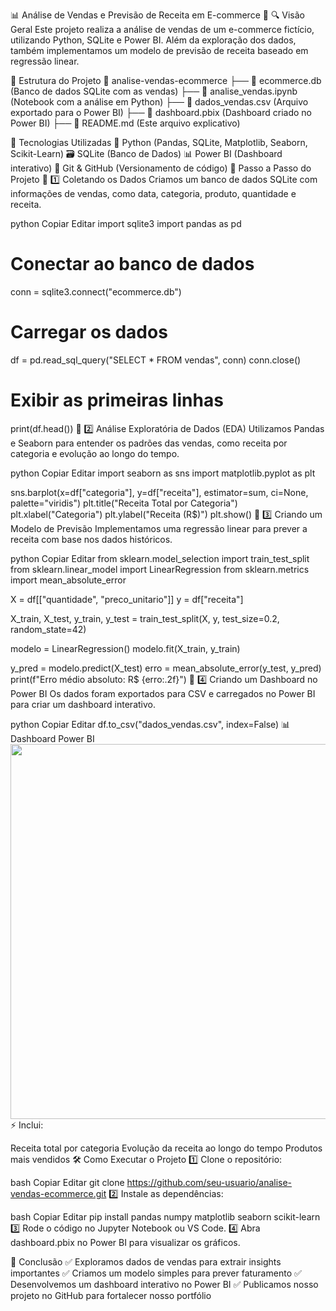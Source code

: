 📊 Análise de Vendas e Previsão de Receita em E-commerce 🚀
🔍 Visão Geral
Este projeto realiza a análise de vendas de um e-commerce fictício, utilizando Python, SQLite e Power BI. Além da exploração dos dados, também implementamos um modelo de previsão de receita baseado em regressão linear.

📁 Estrutura do Projeto
📂 analise-vendas-ecommerce
├── 📜 ecommerce.db (Banco de dados SQLite com as vendas)
├── 📜 analise_vendas.ipynb (Notebook com a análise em Python)
├── 📜 dados_vendas.csv (Arquivo exportado para o Power BI)
├── 📜 dashboard.pbix (Dashboard criado no Power BI)
├── 📜 README.md (Este arquivo explicativo)

🚀 Tecnologias Utilizadas
🐍 Python (Pandas, SQLite, Matplotlib, Seaborn, Scikit-Learn)
🗃️ SQLite (Banco de Dados)
📊 Power BI (Dashboard interativo)
📂 Git & GitHub (Versionamento de código)
📌 Passo a Passo do Projeto
🔹 1️⃣ Coletando os Dados
Criamos um banco de dados SQLite com informações de vendas, como data, categoria, produto, quantidade e receita.

python
Copiar
Editar
import sqlite3
import pandas as pd

# Conectar ao banco de dados
conn = sqlite3.connect("ecommerce.db")

# Carregar os dados
df = pd.read_sql_query("SELECT * FROM vendas", conn)
conn.close()

# Exibir as primeiras linhas
print(df.head())
🔹 2️⃣ Análise Exploratória de Dados (EDA)
Utilizamos Pandas e Seaborn para entender os padrões das vendas, como receita por categoria e evolução ao longo do tempo.

python
Copiar
Editar
import seaborn as sns
import matplotlib.pyplot as plt

sns.barplot(x=df["categoria"], y=df["receita"], estimator=sum, ci=None, palette="viridis")
plt.title("Receita Total por Categoria")
plt.xlabel("Categoria")
plt.ylabel("Receita (R$)")
plt.show()
🔹 3️⃣ Criando um Modelo de Previsão
Implementamos uma regressão linear para prever a receita com base nos dados históricos.

python
Copiar
Editar
from sklearn.model_selection import train_test_split
from sklearn.linear_model import LinearRegression
from sklearn.metrics import mean_absolute_error

X = df[["quantidade", "preco_unitario"]]
y = df["receita"]

X_train, X_test, y_train, y_test = train_test_split(X, y, test_size=0.2, random_state=42)

modelo = LinearRegression()
modelo.fit(X_train, y_train)

y_pred = modelo.predict(X_test)
erro = mean_absolute_error(y_test, y_pred)
print(f"Erro médio absoluto: R$ {erro:.2f}")
🔹 4️⃣ Criando um Dashboard no Power BI
Os dados foram exportados para CSV e carregados no Power BI para criar um dashboard interativo.

python
Copiar
Editar
df.to_csv("dados_vendas.csv", index=False)
📊 Dashboard Power BI
<img src="dashboard.png" width="600">
⚡ Inclui:

Receita total por categoria
Evolução da receita ao longo do tempo
Produtos mais vendidos
🛠️ Como Executar o Projeto
1️⃣ Clone o repositório:

bash
Copiar
Editar
git clone https://github.com/seu-usuario/analise-vendas-ecommerce.git
2️⃣ Instale as dependências:

bash
Copiar
Editar
pip install pandas numpy matplotlib seaborn scikit-learn
3️⃣ Rode o código no Jupyter Notebook ou VS Code.
4️⃣ Abra dashboard.pbix no Power BI para visualizar os gráficos.

📌 Conclusão
✅ Exploramos dados de vendas para extrair insights importantes
✅ Criamos um modelo simples para prever faturamento
✅ Desenvolvemos um dashboard interativo no Power BI
✅ Publicamos nosso projeto no GitHub para fortalecer nosso portfólio